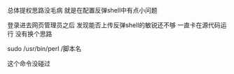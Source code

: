 总体提权思路没毛病 就是在配置反弹shell中有点小问题

登录进去网页管理员之后 发现能否上传反弹shell的敏锐还不够 一直卡在源代码运行 没有换个思路

sudo /usr/bin/perl /脚本名

这个命令没碰过